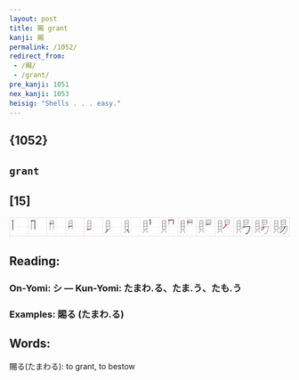 ```yaml
---
layout: post
title: 賜 grant
kanji: 賜
permalink: /1052/
redirect_from:
 - /賜/
 - /grant/
pre_kanji: 1051
nex_kanji: 1053
heisig: "Shells . . . easy."
---
```


## {1052}

## `grant`

## [15]

<div class="stroke"><img src="../images/E8B39C.png" /></div>

## Reading:

### On-Yomi: シ &mdash; Kun-Yomi: たまわ.る、たま.う、たも.う

### Examples: 賜る (たまわ.る)

## Words:

賜る(たまわる): to grant, to bestow
